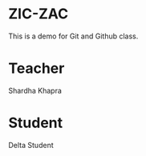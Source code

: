# ZIC-ZAC
This is a demo for Git and Github class.

# Teacher
Shardha Khapra

# Student
Delta Student